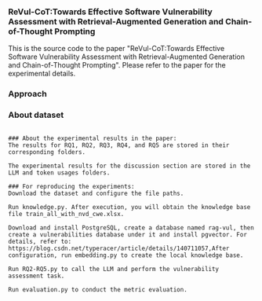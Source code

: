 ### ReVul-CoT:Towards Effective Software Vulnerability Assessment with Retrieval-Augmented Generation and Chain-of-Thought Prompting
This is the source code to the paper "ReVul-CoT:Towards Effective Software Vulnerability Assessment with Retrieval-Augmented Generation and Chain-of-Thought Prompting". Please refer to the paper for the experimental details.

### Approach


### About dataset 
```The dataset files are large in size, so we have stored them in Google Drive: Google Drive Link.

### About the experimental results in the paper:
The results for RQ1, RQ2, RQ3, RQ4, and RQ5 are stored in their corresponding folders.

The experimental results for the discussion section are stored in the LLM and token usages folders.

### For reproducing the experiments:
Download the dataset and configure the file paths.

Run knowledge.py. After execution, you will obtain the knowledge base file train_all_with_nvd_cwe.xlsx.

Download and install PostgreSQL, create a database named rag-vul, then create a vulnerabilities database under it and install pgvector. For details, refer to: https://blog.csdn.net/typeracer/article/details/140711057,After configuration, run embedding.py to create the local knowledge base.

Run RQ2-RQ5.py to call the LLM and perform the vulnerability assessment task.

Run evaluation.py to conduct the metric evaluation.

